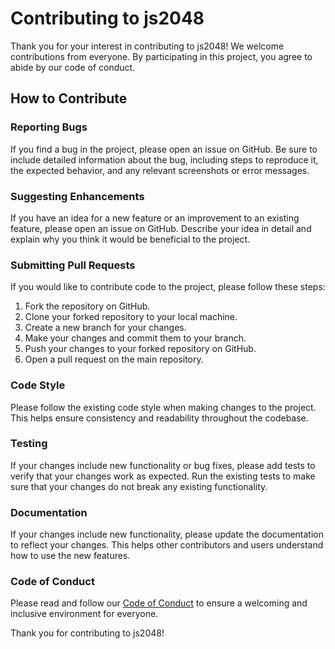 # Contributing to js2048

Thank you for your interest in contributing to js2048! We welcome contributions from everyone. By participating in this project, you agree to abide by our code of conduct.

## How to Contribute

### Reporting Bugs

If you find a bug in the project, please open an issue on GitHub. Be sure to include detailed information about the bug, including steps to reproduce it, the expected behavior, and any relevant screenshots or error messages.

### Suggesting Enhancements

If you have an idea for a new feature or an improvement to an existing feature, please open an issue on GitHub. Describe your idea in detail and explain why you think it would be beneficial to the project.

### Submitting Pull Requests

If you would like to contribute code to the project, please follow these steps:

1. Fork the repository on GitHub.
2. Clone your forked repository to your local machine.
3. Create a new branch for your changes.
4. Make your changes and commit them to your branch.
5. Push your changes to your forked repository on GitHub.
6. Open a pull request on the main repository.

### Code Style

Please follow the existing code style when making changes to the project. This helps ensure consistency and readability throughout the codebase.

### Testing

If your changes include new functionality or bug fixes, please add tests to verify that your changes work as expected. Run the existing tests to make sure that your changes do not break any existing functionality.

### Documentation

If your changes include new functionality, please update the documentation to reflect your changes. This helps other contributors and users understand how to use the new features.

### Code of Conduct

Please read and follow our [Code of Conduct](CODE_OF_CONDUCT.md) to ensure a welcoming and inclusive environment for everyone.

Thank you for contributing to js2048!
